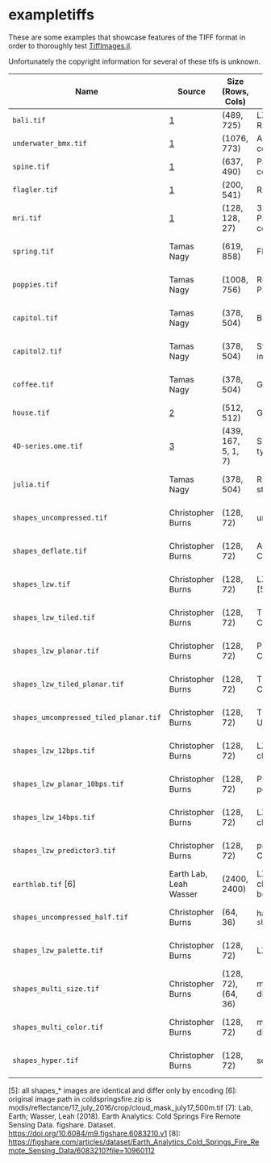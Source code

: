 # exampletiffs

These are some examples that showcase features of the TIFF format in order
to thoroughly test [TiffImages.jl](https://github.com/tlnagy/TiffImages.jl).

Unfortunately the copyright information for several of these tifs is
unknown.

| Name                                   | Source                 | Size (Rows, Cols)   | Features                                 | License                                                      |
|----------------------------------------|------------------------|---------------------|------------------------------------------|--------------------------------------------------------------|
| `bali.tif`                             | [1]                    | (489, 725)          | LZW compression, RGB                     | ?                                                            |
| `underwater_bmx.tif`                   | [1]                    | (1076, 773)         | Adobe Deflate compression, RGB           | ?                                                            |
| `spine.tif`                            | [1]                    | (637, 490)          | Packbits compression, RGB                | ?                                                            |
| `flagler.tif`                          | [1]                    | (200, 541)          | RGBA                                     | ?                                                            |
| `mri.tif`                              | [1]                    | (128, 128, 27)      | 3 dimensions, Packbits compression, RGB  | ?                                                            |
| `spring.tif`                           | Tamas Nagy             | (619, 858)          | Float16 RGB                              | [BSD-3-Clause](https://opensource.org/licenses/BSD-3-Clause) |
| `poppies.tif`                          | Tamas Nagy             | (1008, 756)         | Rotated orientation, Palette-colored     | [BSD-3-Clause](https://opensource.org/licenses/BSD-3-Clause) |
| `capitol.tif`                          | Tamas Nagy             | (378, 504)          | Bilevel image                            | [BSD-3-Clause](https://opensource.org/licenses/BSD-3-Clause) |
| `capitol2.tif`                         | Tamas Nagy             | (378, 504)          | Striped bilevel image                    | [BSD-3-Clause](https://opensource.org/licenses/BSD-3-Clause) |
| `coffee.tif`                           | Tamas Nagy             | (378, 504)          | Grayscale, Packbits                      | [BSD-3-Clause](https://opensource.org/licenses/BSD-3-Clause) |
| `house.tif`                            | [2]                    | (512, 512)          | Gray Alpha                               | MIT license?                                                 |
| `4D-series.ome.tif`                    | [3]                    | (439, 167, 5, 1, 7) | Signed integer gray type                 | [CC BY 4.0](https://creativecommons.org/licenses/by/4.0/)    |
| `julia.tif`                            | Tamas Nagy             | (378, 504)          | RGB, discontiguous strips [4]            | [BSD-3-Clause](https://opensource.org/licenses/BSD-3-Clause) |
| `shapes_uncompressed.tif`              | Christopher Burns      | (128, 72)           | uncompressed [5]                         | [BSD-3-Clause](https://opensource.org/licenses/BSD-3-Clause) |
| `shapes_deflate.tif`                   | Christopher Burns      | (128, 72)           | Adobe Deflate Compression [5]            | [BSD-3-Clause](https://opensource.org/licenses/BSD-3-Clause) |
| `shapes_lzw.tif`                       | Christopher Burns      | (128, 72)           | LZW Compression [5]                      | [BSD-3-Clause](https://opensource.org/licenses/BSD-3-Clause) |
| `shapes_lzw_tiled.tif`                 | Christopher Burns      | (128, 72)           | Tiled, LZW Compression [5]               | [BSD-3-Clause](https://opensource.org/licenses/BSD-3-Clause) |
| `shapes_lzw_planar.tif`                | Christopher Burns      | (128, 72)           | Planar, LZW Compression [5]              | [BSD-3-Clause](https://opensource.org/licenses/BSD-3-Clause) |
| `shapes_lzw_tiled_planar.tif`          | Christopher Burns      | (128, 72)           | Tiled, Planar, LZW Compression [5]       | [BSD-3-Clause](https://opensource.org/licenses/BSD-3-Clause) |
| `shapes_umcompressed_tiled_planar.tif` | Christopher Burns      | (128, 72)           | Tiled, Planar, Uncompressed [5]          | [BSD-3-Clause](https://opensource.org/licenses/BSD-3-Clause) |
| `shapes_lzw_12bps.tif`                 | Christopher Burns      | (128, 72)           | LZW, 12 bits per channel [5]             | [BSD-3-Clause](https://opensource.org/licenses/BSD-3-Clause) |
| `shapes_lzw_planar_10bps.tif`          | Christopher Burns      | (128, 72)           | Planar, LZW, 10 bits per channel [5]     | [BSD-3-Clause](https://opensource.org/licenses/BSD-3-Clause) |
| `shapes_lzw_14bps.tif`                 | Christopher Burns      | (128, 72)           | LZW, 14 bits per channel [5]             | [BSD-3-Clause](https://opensource.org/licenses/BSD-3-Clause) |
| `shapes_lzw_predictor3.tif`            | Christopher Burns      | (128, 72)           | predictor == 3, LZW Compression [5]      | [BSD-3-Clause](https://opensource.org/licenses/BSD-3-Clause) |
| `earthlab.tif` [6]                     | Earth Lab, Leah Wasser | (2400, 2400)        | LZW, codesize change on boundary [7] [8] | [CC BY 4.0](https://creativecommons.org/licenses/by/4.0/)    |
| `shapes_uncompressed_half.tif`         | Christopher Burns      | (64, 36)            | half the size of `shapes_uncompressed`   | [BSD-3-Clause](https://opensource.org/licenses/BSD-3-Clause) |
| `shapes_lzw_palette.tif`               | Christopher Burns      | (128, 72)           | LZW, palette                             | [BSD-3-Clause](https://opensource.org/licenses/BSD-3-Clause) |
| `shapes_multi_size.tif`                | Christopher Burns      | (128, 72), (64, 36) | multiple images of different sizes       | [BSD-3-Clause](https://opensource.org/licenses/BSD-3-Clause) |
| `shapes_multi_color.tif`               | Christopher Burns      | (128, 72)           | multiple images of different colortypes  | [BSD-3-Clause](https://opensource.org/licenses/BSD-3-Clause) |
| `shapes_hyper.tif`                     | Christopher Burns      | (128, 72)           | seven channels                           | [BSD-3-Clause](https://opensource.org/licenses/BSD-3-Clause) |

[1]: http://people.math.sc.edu/Burkardt/data/tif/tif.html
[2]: https://github.com/JuliaImages/TestImages.jl
[3]: https://docs.openmicroscopy.org/ome-model/6.0.0/ome-tiff/data.html
[4]: https://github.com/tlnagy/TiffImages.jl/pull/38#issuecomment-786281834
[5]: all shapes_* images are identical and differ only by encoding
[6]: original image path in coldspringsfire.zip is modis/reflectance/17_july_2016/crop/cloud_mask_july17_500m.tif
[7]: Lab, Earth; Wasser, Leah (2018). Earth Analytics: Cold Springs Fire Remote Sensing Data. figshare. Dataset. https://doi.org/10.6084/m9.figshare.6083210.v1
[8]: https://figshare.com/articles/dataset/Earth_Analytics_Cold_Springs_Fire_Remote_Sensing_Data/6083210?file=10960112
